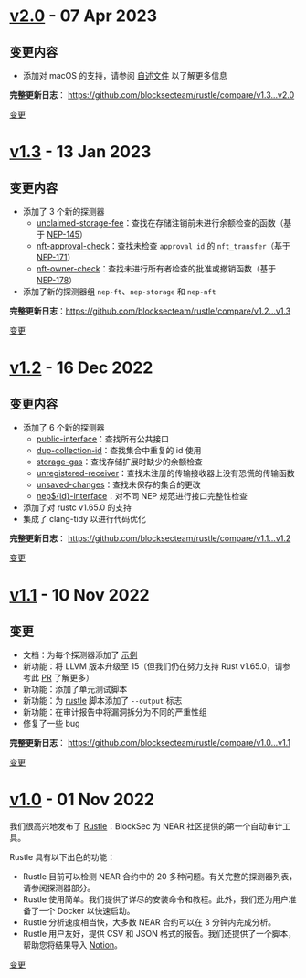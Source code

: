 <a name="v2.0"></a>
# [v2.0](https://github.com/blocksecteam/rustle/releases/tag/v2.0) - 07 Apr 2023

## 变更内容

* 添加对 macOS 的支持，请参阅 [自述文件](/README.md#macos-setup) 以了解更多信息

**完整更新日志**： https://github.com/blocksecteam/rustle/compare/v1.3...v2.0


[变更][v2.0]


<a name="v1.3"></a>
# [v1.3](https://github.com/blocksecteam/rustle/releases/tag/v1.3) - 13 Jan 2023

## 变更内容

* 添加了 3 个新的探测器
    * [unclaimed-storage-fee](/docs/detectors/unclaimed-storage-fee.md)：查找在存储注销前未进行余额检查的函数（基于 [NEP-145](https://github.com/near/NEPs/blob/master/neps/nep-0145.md)）
    * [nft-approval-check](/docs/detectors/nft-approval-check.md)：查找未检查 `approval id` 的 `nft_transfer`（基于 [NEP-171](https://github.com/near/NEPs/blob/master/neps/nep-0171.md)）
    * [nft-owner-check](/docs/detectors/nft-owner-check.md)：查找未进行所有者检查的批准或撤销函数（基于 [NEP-178](https://github.com/near/NEPs/blob/master/neps/nep-0178.md)）
* 添加了新的探测器组 `nep-ft`、`nep-storage` 和 `nep-nft`

**完整更新日志**：https://github.com/blocksecteam/rustle/compare/v1.2...v1.3

[变更][v1.3]


<a name="v1.2"></a>
# [v1.2](https://github.com/blocksecteam/rustle/releases/tag/v1.2) - 16 Dec 2022

## 变更内容

* 添加了 6 个新的探测器
    * [public-interface](/docs/detectors/public-interface.md)：查找所有公共接口
    * [dup-collection-id](/docs/detectors/dup-collection-id.md)：查找集合中重复的 id 使用
    * [storage-gas](/docs/detectors/storage-gas.md)：查找存储扩展时缺少的余额检查
    * [unregistered-receiver](/docs/detectors/unregistered-receiver.md)：查找未注册的传输接收器上没有恐慌的传输函数
    * [unsaved-changes](/docs/detectors/unsaved-changes.md)：查找未保存的集合的更改
    * [nep${id}-interface](/docs/detectors/nep-interface.md)：对不同 NEP 规范进行接口完整性检查
* 添加了对 rustc v1.65.0 的支持
* 集成了 clang-tidy 以进行代码优化


**完整更新日志**： https://github.com/blocksecteam/rustle/compare/v1.1...v1.2


[变更][v1.2]


<a name="v1.1"></a>
# [v1.1](https://github.com/blocksecteam/rustle/releases/tag/v1.1) - 10 Nov 2022

## 变更

* 文档：为每个探测器添加了 [示例](/examples)
* 新功能：将 LLVM 版本升级至 15（但我们仍在努力支持 Rust v1.65.0，请参考此 [PR](https://github.com/rust-lang/rust/pull/99464/) 了解更多）
* 新功能：添加了单元测试脚本
* 新功能：为 [rustle](/rustle) 脚本添加了 `--output` 标志
* 新功能：在审计报告中将漏洞拆分为不同的严重性组
* 修复了一些 bug

**完整更新日志**： https://github.com/blocksecteam/rustle/compare/v1.0...v1.1

[变更][v1.1]


<a name="v1.0"></a>
# [v1.0](https://github.com/blocksecteam/rustle/releases/tag/v1.0) - 01 Nov 2022

我们很高兴地发布了 [Rustle](https://github.com/blocksecteam/rustle)：BlockSec 为 NEAR 社区提供的第一个自动审计工具。

Rustle 具有以下出色的功能：

* Rustle 目前可以检测 NEAR 合约中的 20 多种问题。有关完整的探测器列表，请参阅探测器部分。
* Rustle 使用简单。我们提供了详尽的安装命令和教程。此外，我们还为用户准备了一个 Docker 以快速启动。
* Rustle 分析速度相当快，大多数 NEAR 合约可以在 3 分钟内完成分析。
* Rustle 用户友好，提供 CSV 和 JSON 格式的报告。我们还提供了一个脚本，帮助您将结果导入 [Notion](https://www.notion.so/)。

[变更][v1.0]


[v2.0]: https://github.com/blocksecteam/rustle/compare/v1.3...v2.0
[v1.3]: https://github.com/blocksecteam/rustle/compare/v1.2...v1.3
[v1.2]: https://github.com/blocksecteam/rustle/compare/v1.1...v1.2
[v1.1]: https://github.com/blocksecteam/rustle/compare/v1.0...v1.1
[v1.0]: https://github.com/blocksecteam/rustle/tree/v1.0

<!-- Generated by https://github.com/rhysd/changelog-from-release v3.7.0 -->
